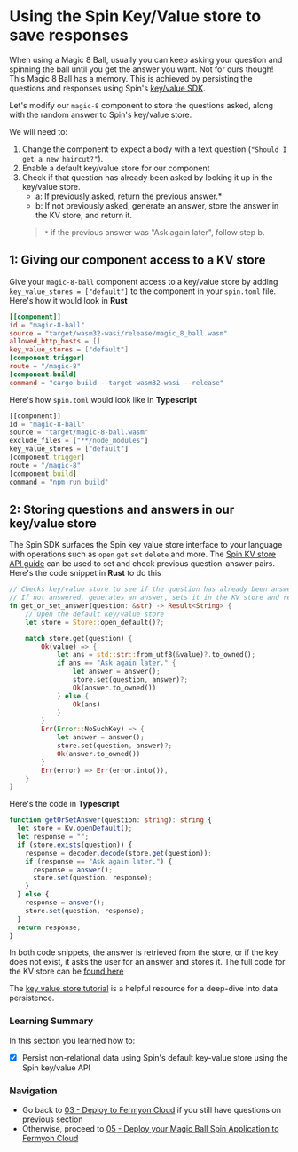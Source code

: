 # Using the Spin Key/Value store to save responses

When using a Magic 8 Ball, usually you can keep asking your question and spinning the ball until you get the answer you want. Not for ours though! This Magic 8 Ball has a memory. This is achieved by persisting the questions and responses using Spin's [key/value SDK](https://developer.fermyon.com/spin/kv-store-api-guide).

Let's modify our `magic-8` component to store the questions asked, along with the random answer to Spin's key/value store.

We will need to:

1. Change the component to expect a body with a text question (`"Should I get a new haircut?"`).
1. Enable a default key/value store for our component
1. Check if that question has already been asked by looking it up in the key/value store.
    - a: If previously asked, return the previous answer.*
    - b: If not previously asked, generate an answer, store the answer in the KV store, and return it.
    > `*` if the previous answer was "Ask again later", follow step b.

## 1: Giving our component access to a KV store

Give your `magic-8-ball` component access to a key/value store by adding `key_value_stores = ["default"]` to the component in your `spin.toml` file. Here's how it would look in **Rust**

```toml
[[component]]
id = "magic-8-ball"
source = "target/wasm32-wasi/release/magic_8_ball.wasm"
allowed_http_hosts = []
key_value_stores = ["default"]
[component.trigger]
route = "/magic-8"
[component.build]
command = "cargo build --target wasm32-wasi --release"
```

Here's how `spin.toml` would look like in **Typescript**

```typescript
[[component]]
id = "magic-8-ball"
source = "target/magic-8-ball.wasm"
exclude_files = ["**/node_modules"]
key_value_stores = ["default"]
[component.trigger]
route = "/magic-8"
[component.build]
command = "npm run build"
```

## 2: Storing questions and answers in our key/value store

The Spin SDK surfaces the Spin key value store interface to your language with operations such as `open` `get` `set` `delete`  and more. The [Spin KV store API guide](https://developer.fermyon.com/spin/kv-store-api-guide) can be used to set and check previous question-answer pairs. Here's the code snippet in **Rust** to do this

```rust
// Checks key/value store to see if the question has already been answered. 
// If not answered, generates an answer, sets it in the KV store and returns it.
fn get_or_set_answer(question: &str) -> Result<String> {
    // Open the default key/value store
    let store = Store::open_default()?;

    match store.get(question) {
        Ok(value) => {
            let ans = std::str::from_utf8(&value)?.to_owned();
            if ans == "Ask again later." {
                let answer = answer();
                store.set(question, answer)?;
                Ok(answer.to_owned())
            } else {
                Ok(ans)
            }
        }
        Err(Error::NoSuchKey) => {
            let answer = answer();
            store.set(question, answer)?;
            Ok(answer.to_owned())
        }
        Err(error) => Err(error.into()),
    }
}
```
Here's the code in **Typescript**

```typescript
function getOrSetAnswer(question: string): string {
  let store = Kv.openDefault();
  let response = "";
  if (store.exists(question)) {
    response = decoder.decode(store.get(question));
    if (response == "Ask again later.") {
      response = answer();
      store.set(question, response);
    }
  } else {
    response = answer();
    store.set(question, response);
  }
  return response;
}
```

In both code snippets, the answer is retrieved from the store, or if the key does not exist, it asks the user for an answer and stores it. The full code for the KV store can be [found here](https://github.com/fermyon/workshops/tree/main/spin/apps/05-spin-kv)

The [key value store tutorial](https://developer.fermyon.com/spin/kv-store-tutorial) is a helpful resource for a deep-dive into data persistence.

### Learning Summary

In this section you learned how to:

- [x] Persist non-relational data using Spin's default key-value store using the Spin key/value API

### Navigation

- Go back to [03 - Deploy to Fermyon Cloud](03-deploy-fermyon-cloud.md) if you still have questions on previous section
- Otherwise, proceed to [05 - Deploy your Magic Ball Spin Application to Fermyon Cloud](05-deploy-fermyon-cloud.md)
